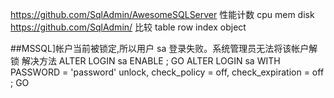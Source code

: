 
https://github.com/SqlAdmin/AwesomeSQLServer 性能计数  cpu mem disk
https://github.com/SqlAdmin/  比较 table row index object


##MSSQL]帐户当前被锁定,所以用户 sa 登录失败。系统管理员无法将该帐户解锁 解决方法
ALTER LOGIN sa ENABLE ;
GO
ALTER LOGIN sa WITH PASSWORD = 'password' unlock, check_policy = off,
check_expiration = off ;
GO